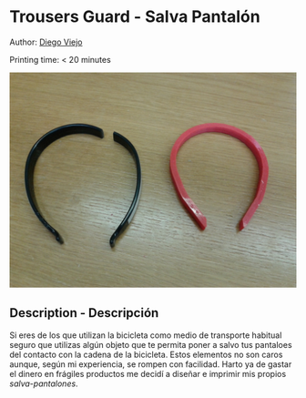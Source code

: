 # Trousers Guard - Salva Pantalón #

Author: [Diego Viejo](www.dccia.ua.es/~dviejo)

Printing time: < 20 minutes

![Salva pantalón](images/salvapantalon.jpg)

## Description - Descripción

Si eres de los que utilizan la bicicleta como medio de transporte habitual seguro que utilizas algún objeto que te permita poner a salvo tus pantaloes del contacto con la cadena de la bicicleta. Estos elementos no son caros aunque, según mi experiencia, se rompen con facilidad. Harto ya de gastar el dinero en frágiles productos me decidí a diseñar e imprimir mis propios _salva-pantalones_.
